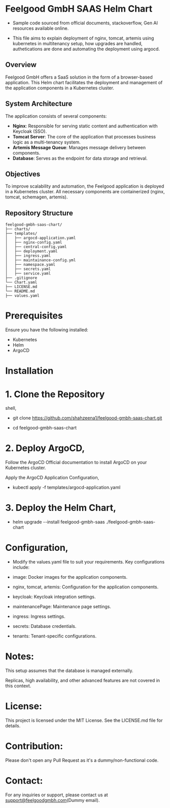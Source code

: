 # Feelgood GmbH SAAS Helm Chart


- Sample code sourced from official documents, stackoverflow, Gen AI resources available online.

- This file aims to explain deployment of nginx, tomcat, artemis using kubernetes in multitenancy setup, how upgrades are handled, authetications are done and automating the deployment using argocd.

## Overview
Feelgood GmbH offers a SaaS solution in the form of a browser-based application. This Helm chart facilitates the deployment and management of the application components in a Kubernetes cluster. 

## System Architecture
The application consists of several components:
- **Nginx**: Responsible for serving static content and authentication with Keycloak (SSO).
- **Tomcat Server**: The core of the application that processes business logic as a multi-tenancy system.
- **Artemis Message Queue**: Manages message delivery between components.
- **Database**: Serves as the endpoint for data storage and retrieval.

## Objectives
To improve scalability and automation, the Feelgood application is deployed in a Kubernetes cluster. All necessary components are containerized (nginx, tomcat, schemagen, artemis).

## Repository Structure
```
feelgood-gmbh-saas-chart/
├── charts/
├── templates/
│   ├── argocd-application.yaml
│   ├── nginx-config.yaml
│   ├── central-config.yaml
│   ├── deployment.yaml
│   ├── ingress.yaml
│   ├── maintainance-config.yml
│   ├── namespace.yaml
│   ├── secrets.yaml
│   ├── service.yaml
├── .gitignore
└── Chart.yaml
├── LICENSE.md
└── README.md
├── values.yaml
```
# Prerequisites
Ensure you have the following installed:
- Kubernetes
- Helm
- ArgoCD

# Installation

# 1. Clone the Repository
   
shell,
   
- git clone https://github.com/shahzeena1/feelgood-gmbh-saas-chart.git
   
- cd feelgood-gmbh-saas-chart

# 2. Deploy ArgoCD,

Follow the ArgoCD Official documentation to install ArgoCD on your Kubernetes cluster.

Apply the ArgoCD Application Configuration,

- kubectl apply -f templates/argocd-application.yaml

# 3. Deploy the Helm Chart,

- helm upgrade --install feelgood-gmbh-saas ./feelgood-gmbh-saas-chart


# Configuration,

- Modify the values.yaml file to suit your requirements. Key configurations include:

- image: Docker images for the application components.

- nginx, tomcat, artemis: Configuration for the application components.

- keycloak: Keycloak integration settings.

- maintenancePage: Maintenance page settings.

- ingress: Ingress settings.

- secrets: Database credentials.

- tenants: Tenant-specific configurations.

# Notes:

This setup assumes that the database is managed externally.

Replicas, high availability, and other advanced features are not covered in this context.

# License:

This project is licensed under the MIT License. See the LICENSE.md file for details.

# Contribution:

Please don't open any Pull Request as it's a dummy/non-functional code.

# Contact:

For any inquiries or support, please contact us at support@feelgoodgmbh.com(Dummy email).
